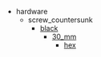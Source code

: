 * hardware
  * screw_countersunk
    * [black](hardware/screw_countersunk/black)
      * [30_mm](hardware/screw_countersunk/black/30_mm)
        * [hex](hex)
